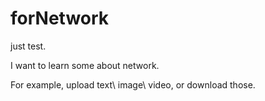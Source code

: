 # forNetwork
just test.<p>
I want to learn some about network.<p>
For example, upload text\ image\ video, or download those.<p>

